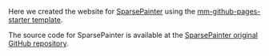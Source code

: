 Here we created the website for [SparsePainter](https://sparsepainter.github.io/) using the [mm-github-pages-starter template](https://github.com/mmistakes/mm-github-pages-starter).


The source code for SparsePainter is available at the [SparsePainter original GitHub repository](https://github.com/YaolingYang/SparsePainter).
